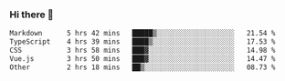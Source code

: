 ### Hi there 👋

<!--
**WShiBin/WShiBin** is a ✨ _special_ ✨ repository because its `README.md` (this file) appears on your GitHub profile.

Here are some ideas to get you started:

- 🔭 I’m currently working on ...
- 🌱 I’m currently learning ...
- 👯 I’m looking to collaborate on ...
- 🤔 I’m looking for help with ...
- 💬 Ask me about ...
- 📫 How to reach me: ...
- 😄 Pronouns: ...
- ⚡ Fun fact: ...
-->

<!--START_SECTION:waka-->

```txt
Markdown      5 hrs 42 mins   █████▒░░░░░░░░░░░░░░░░░░░   21.54 %
TypeScript    4 hrs 39 mins   ████▒░░░░░░░░░░░░░░░░░░░░   17.53 %
CSS           3 hrs 58 mins   ███▓░░░░░░░░░░░░░░░░░░░░░   14.98 %
Vue.js        3 hrs 50 mins   ███▓░░░░░░░░░░░░░░░░░░░░░   14.47 %
Other         2 hrs 18 mins   ██▒░░░░░░░░░░░░░░░░░░░░░░   08.73 %
```

<!--END_SECTION:waka-->
